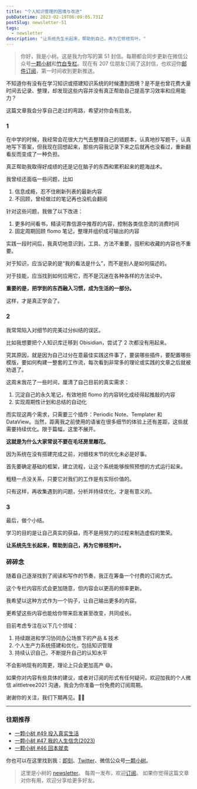 ```yaml
---
title: "个人知识管理的困境与改进"
pubDatetime: 2023-02-19T06:09:05.731Z
postSlug: newsletter-51
tags:
  - newsletter
description: "让系统先生长起来，帮助到自己，再为它修枝剪叶。"
---
```


> 你好，我是小树。这是我为你写的第 51 封信。每期都会同步更新在微信公众号[一颗小树](https://weixin.sogou.com/weixin?query=a_warm_tree)和[竹白专栏](https://xiaoshu.zhubai.love)。现在有 207 位朋友订阅了这封信，也欢迎你[邮件订阅](https://xiaoshu.zhubai.love)，第一时间收到更新推送。

不知道你有没有在学习知识或搭建知识系统的时候遭到困境？是不是也曾花费大量时间去记录、整理，却发现这些内容并没有真正帮助自己提高学习效率和应用能力？

这篇文章我会分享自己走过的弯路，希望对你会有启发。

### 1

在中学的时候，我经常会花很大力气去整理自己的错题本，认真地抄写题干，认真地写下答案，但我现在回想起来，那些内容我记录下来之后就再也没看过，重新翻看反而变成了一种负担。

真正帮助我取得好成绩的还是记在脑子的东西和累积起来的题海战术。

我曾经还面临一些问题，比如

1. 信息成瘾，忍不住刷新列表的最新内容
2. 不回顾，曾经做过的笔记再也没机会翻阅

针对这些问题，我做了以下改进：

1. 更多时间看书，精读可靠信源中推荐的内容，控制各类信息流的消费时间
2. 固定周期回顾 flomo 笔记，整理并组织成可输出的内容

实践一段时间后，我真切地意识到，工具、方法不重要，囤积和收藏的内容也不重要。

对于知识，应当记录的是“我的看法是什么”，而不是别人是如何描述的。

对于技能，应当找到如何应用它，而不是沉迷在各种各样的方法论中。

**重要的是，把学到的东西融入习惯，成为生活的一部分。**

这样，才是真正学会了。

### 2

我常常陷入对细节的完美过分纠结的误区。

比如我想要把个人知识库迁移到 Obisidian，尝试了 2 次都没有用起来。

究其原因，就是因为自己过分在意最佳实践这件事了，要装哪些插件，要配置哪些模版，要如何构建一整套的工作流，每次看到非常多的理论或实践的文章之后就被劝退了。

这周末我花了一些时间，厘清了自己目前的真实需求：

1. 沉淀自己的永久笔记，有效地把 flomo 的内容转化成经得起推敲的内容
2. 实现周期性计划和总结的自动化

而实现这两个需求，只需要三个插件：Periodic Note、Templater 和 DataView。当然，距离我之前使用的语雀在很多细节的体验上还有差距，这些就需要持续优化。限于篇幅，这里不展开。

**这就是为什么大家常说不要在毛坯房里雕花。**

因为系统在没有搭建完成之前，对细枝末节的优化未必是好事。

首先要确定基础的框架，建立流程，让这个系统能够按照预想的方式运行起来。

粗糙一点没关系，只要它对我们的工作是有实际价值的。

只有这样，再收集遇到的问题，分析并持续优化，才是有意义的。

### 3

最后，做个小结。

学习的目的是让自己真实的获益，而不是用努力的过程来制造虚假的繁荣。

**让系统先生长起来，帮助到自己，再为它修枝剪叶。**

### 碎碎念

随着自己逐渐找到了阅读和写作的节奏，我正在筹备一个付费的订阅方式。

这个专栏内容形式会更加随意，但内容会以更高的频率更新。

我希望以这种方式作为一个钩子，让自己输出更多的内容。

更希望这些内容也能给你带来启发甚至改变，共同成长。

目前考虑专注在以下几个领域：

1. 持续跟进和学习协同办公场景下的产品 & 技术
2. 个人生产力系统搭建和优化，包括知识管理
3. 持续认识自己，不断提升自己的认知水平

不会影响现有的周更，理论上只会更加高产 😄。

如果你对内容有些具体的建议，或者对订阅的形式有任何疑问，欢迎加我的个人微信 alittletree2021 沟通，我会为你准备一份免费的订阅周期。

谢谢你的关注，我们下期再见。👋🏻

---

### 往期推荐

- [一颗小树 #49 投入真实生活](https://mp.weixin.qq.com/s/PdxRWEN2tE_juF0TBMF_uw)
- [一颗小树 #47 我的人生信念(2023)](https://mp.weixin.qq.com/s/crRHs_TqUQEF4LqrAGn_Tg)
- [一颗小树 #46 回本就卖](https://mp.weixin.qq.com/s/6ns5lWtfnmRXndbKHS0XXg)

你也可以在这里找到我：[即刻](https://okjk.co/3Vsn5T)、[Twitter](https://twitter.com/yeshu_in_future)、微信公众号[一颗小树](https://weixin.sogou.com/weixin?query=a_warm_tree)。

> 这里是小树的 [newsletter](https://xiaoshu.zhubai.love)。 每周一发布，欢迎[订阅](https://xiaoshu.zhubai.love)。
> 如果你觉得这篇文章对你有用，欢迎分享给更多好友。

